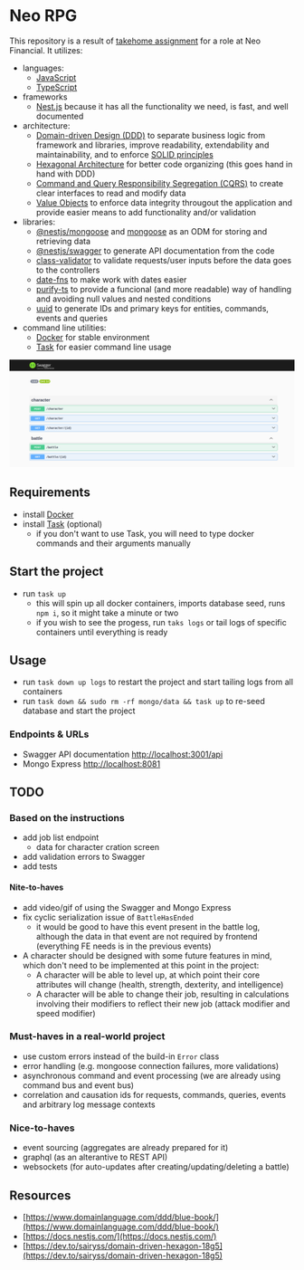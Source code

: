 # Neo RPG

This repository is a result of [takehome assignment](./neo-financial-instructions.pdf) for a role at Neo Financial.
It utilizes:

- languages:
  - [JavaScript](https://javascript.info/)
  - [TypeScript](https://www.typescriptlang.org/)
- frameworks
  - [Nest.js](nestjs.com) because it has all the functionality we need, is fast, and well documented
- architecture:
  - [Domain-driven Design (DDD)](https://en.wikipedia.org/wiki/Domain-driven_design) to separate business logic from framework and libraries, improve readability, extendability and maintainability, and to enforce [SOLID principles](https://en.wikipedia.org/wiki/SOLID)
  - [Hexagonal Architecture](https://en.wikipedia.org/wiki/Hexagonal_architecture_(software)) for better code organizing (this goes hand in hand with DDD)
  - [Command and Query Responsibility Segregation (CQRS)](https://en.wikipedia.org/wiki/Command_Query_Responsibility_Segregation) to create clear interfaces to read and modify data
  - [Value Objects](https://en.wikipedia.org/wiki/Value_object) to enforce data integrity througout the application and provide easier means to add functionality and/or validation
- libraries:
  - [@nestjs/mongoose](https://www.npmjs.com/package/@nestjs/mongoose) and [mongoose](https://www.npmjs.com/package/mongoose) as an ODM for storing and retrieving data
  - [@nestjs/swagger](https://www.npmjs.com/package/@nestjs/swagger) to generate API documentation from the code
  - [class-validator](https://www.npmjs.com/package/class-validator) to validate requests/user inputs before the data goes to the controllers
  - [date-fns](https://www.npmjs.com/package/date-fns) to make work with dates easier
  - [purify-ts](https://www.npmjs.com/package/purify-ts) to provide a funcional (and more readable) way of handling and avoiding null values and nested conditions
  - [uuid](https://www.npmjs.com/package/uuid) to generate IDs and primary keys for entities, commands, events and queries
- command line utilities:
  - [Docker](https://www.docker.com/) for stable environment
  - [Task](https://taskfile.dev/) for easier command line usage

![App Screencast](./docs/swagger.png)

## Requirements

- install [Docker](https://docs.docker.com/engine/install/)
- install [Task](https://taskfile.dev/installation) (optional)
  - if you don't want to use Task, you will need to type docker commands and their arguments manually

## Start the project

- run `task up`
  - this will spin up all docker containers, imports database seed, runs `npm i`, so it might take a minute or two
  - if you wish to see the progess, run `taks logs` or tail logs of specific containers until everything is ready

## Usage

- run `task down up logs` to restart the project and start tailing logs from all containers
- run `task down && sudo rm -rf mongo/data && task up` to re-seed database and start the project

### Endpoints & URLs

- Swagger API documentation [http://localhost:3001/api](http://localhost:3001/api)
- Mongo Express [http://localhost:8081](http://localhost:8081)

## TODO

### Based on the instructions

- add job list endpoint
  - data for character cration screen
- add validation errors to Swagger
- add tests

#### Nite-to-haves

- add video/gif of using the Swagger and Mongo Express
- fix cyclic serialization issue of `BattleHasEnded`
  - it would be good to have this event present in the battle log, although the data in that event are not required by frontend (everything FE needs is in the previous events)
- A character should be designed with some future features in mind, which don't need to be implemented at this point in the project:
  - A character will be able to level up, at which point their core attributes will change (health, strength, dexterity, and intelligence)
  - A character will be able to change their job, resulting in calculations involving their modifiers to reflect their new job (attack modifier and speed modifier)

### Must-haves in a real-world project

- use custom errors instead of the build-in `Error` class
- error handling (e.g. mongoose connection failures, more validations)
- asynchronous command and event processing (we are already using command bus and event bus)
- correlation and causation ids for requests, commands, queries, events and arbitrary log message contexts

### Nice-to-haves

- event sourcing (aggregates are already prepared for it)
- graphql (as an alterantive to REST API)
- websockets (for auto-updates after creating/updating/deleting a battle)

## Resources

- [https://www.domainlanguage.com/ddd/blue-book/](https://www.domainlanguage.com/ddd/blue-book/)
- [https://docs.nestjs.com/](https://docs.nestjs.com/)
- [https://dev.to/sairyss/domain-driven-hexagon-18g5](https://dev.to/sairyss/domain-driven-hexagon-18g5)
